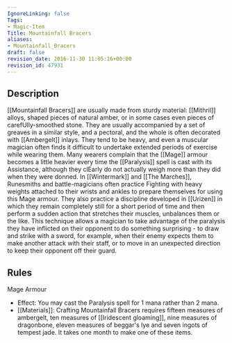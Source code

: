 ```yaml
---
IgnoreLinking: false
Tags:
- Magic-Item
Title: Mountainfall Bracers
aliases:
- Mountainfall_Bracers
draft: false
revision_date: 2016-11-30 11:05:16+00:00
revision_id: 47931
---
```


## Description
[[Mountainfall Bracers]] are usually made from sturdy material: [[Mithril]] alloys, shaped pieces of natural amber, or in some cases even pieces of carefUlly-smoothed stone. They are usually accompanied by a set of greaves in a similar style, and a pectoral, and the whole is often decorated with [[Ambergelt]] inlays. They tend to be heavy, and even a muscular magician often finds it difficult to undertake extended periods of exercise while wearing them. Many wearers complain that the [[Mage]] armour becomes a little heavier every time the [[Paralysis]] spell is cast with its Assistance, although they clEarly do not actually weigh more than they did when they were donned.
In [[Wintermark]] and [[The Marches]], Runesmiths and battle-magicians often practice Fighting with heavy weights attached to their wrists and ankles to prepare themselves for using this Mage armour. They also practice a discipline developed in [[Urizen]] in which they remain completely still for a short period of time and then perform a sudden action that stretches their muscles, unbalances them or the like. This technique allows a magician to take advantage of the paralysis they have inflicted on their opponent to do something surprising - to draw and strike with a sword, for example, when their enemy expects them to make another attack with their staff, or to move in an unexpected direction to keep their opponent off their guard. 
## Rules
Mage Armour
* Effect: You may cast the Paralysis spell for 1 mana rather than 2 mana.
* [[Materials]]: Crafting Mountainfall Bracers requires fifteen measures of ambergelt, ten measures of [[Iridescent gloaming]], nine measures of dragonbone, eleven measures of beggar's lye and seven ingots of tempest jade. It takes one month to make one of these items.